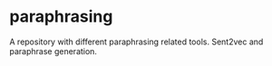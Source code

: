 # paraphrasing
A repository with different paraphrasing related tools. Sent2vec and paraphrase generation.
